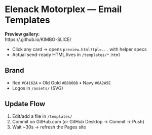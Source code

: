 # Elenack Motorplex — Email Templates

**Preview gallery:**  
https://<your-username>.github.io/KIMBO-SLICE/

- Click any card → opens `preview.html?tpl=...` with helper specs
- Actual send-ready HTML lives in `/templates/*.html`

## Brand
- Red `#C4162A` • Old Gold `#B8860B` • Navy `#0A2A5E`
- Logos in `/assets/` (SVG)

## Update Flow
1. Edit/add a file in `/templates/`
2. Commit on GitHub.com (or GitHub Desktop → Commit → Push)
3. Wait ~30s → refresh the Pages site
